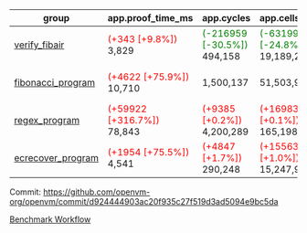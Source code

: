 | group | app.proof_time_ms | app.cycles | app.cells_used | leaf.proof_time_ms | leaf.cycles | leaf.cells_used |
| -- | -- | -- | -- | -- | -- | -- |
| [verify_fibair](https://github.com/openvm-org/openvm/blob/benchmark-results/benchmarks-dispatch/refs/heads/feat/native-p2-chip/verify_fibair-d924444903ac20f935c27f519d3ad5094e9bc5da.md) |<span style='color: red'>(+343 [+9.8%])</span> 3,829 | <span style='color: green'>(-216959 [-30.5%])</span> 494,158 | <span style='color: green'>(-6319982 [-24.8%])</span> 19,189,293 |- | - | - |
| [fibonacci_program](https://github.com/openvm-org/openvm/blob/benchmark-results/benchmarks-dispatch/refs/heads/feat/native-p2-chip/fibonacci-d924444903ac20f935c27f519d3ad5094e9bc5da.md) |<span style='color: red'>(+4622 [+75.9%])</span> 10,710 |  1,500,137 |  51,503,940 |<span style='color: red'>(+1049 [+7.9%])</span> 14,259 | <span style='color: green'>(-1058552 [-34.3%])</span> 2,027,827 | <span style='color: green'>(-30130520 [-27.2%])</span> 80,591,393 |
| [regex_program](https://github.com/openvm-org/openvm/blob/benchmark-results/benchmarks-dispatch/refs/heads/feat/native-p2-chip/regex-d924444903ac20f935c27f519d3ad5094e9bc5da.md) |<span style='color: red'>(+59922 [+316.7%])</span> 78,843 | <span style='color: red'>(+9385 [+0.2%])</span> 4,200,289 | <span style='color: red'>(+169837 [+0.1%])</span> 165,198,010 | 30,369 | <span style='color: green'>(-2424601 [-40.9%])</span> 3,509,482 | <span style='color: green'>(-67320234 [-27.6%])</span> 176,824,612 |
| [ecrecover_program](https://github.com/openvm-org/openvm/blob/benchmark-results/benchmarks-dispatch/refs/heads/feat/native-p2-chip/ecrecover-d924444903ac20f935c27f519d3ad5094e9bc5da.md) |<span style='color: red'>(+1954 [+75.5%])</span> 4,541 | <span style='color: red'>(+4847 [+1.7%])</span> 290,248 | <span style='color: red'>(+155632 [+1.0%])</span> 15,247,929 |<span style='color: red'>(+4104 [+10.0%])</span> 45,295 | <span style='color: green'>(-3895068 [-45.0%])</span> 4,758,589 | <span style='color: green'>(-105763242 [-28.9%])</span> 260,130,244 |


Commit: https://github.com/openvm-org/openvm/commit/d924444903ac20f935c27f519d3ad5094e9bc5da

[Benchmark Workflow](https://github.com/openvm-org/openvm/actions/runs/12798346370)

